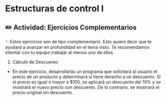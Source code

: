 # Estructuras de control I 

## ✏️  Actividad: Ejercicios Complementarios

✨ Estos ejercicios son de tipo complementario. Esto quiere decir que te ayudará a avanzar en profundidad en el tema visto. Te recomendamos intentar con tu equipo trabajar al menos uno de ellos. 

2. Cálculo de Descuento:

* En este ejercicio, desarrollarás un programa que solicitará al usuario el precio de un producto y determinará si tiene derecho a un descuento. Si el precio es igual o mayor a $100, se aplicará un descuento del 10% y se mostrará el nuevo precio con descuento. De lo contrario, se mostrará el precio original sin descuento.